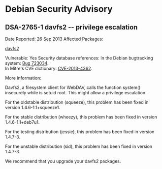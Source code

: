 
Debian Security Advisory
========================


DSA-2765-1 davfs2 -- privilege escalation
-----------------------------------------



Date Reported:
26 Sep 2013
Affected Packages:

[davfs2](https://packages.debian.org/src:davfs2)

Vulnerable:
Yes
Security database references:
In the Debian bugtracking system: [Bug 723034](https://bugs.debian.org/cgi-bin/bugreport.cgi?bug=723034).  
In Mitre's CVE dictionary: [CVE-2013-4362](https://security-tracker.debian.org/tracker/CVE-2013-4362).  

More information:

Davfs2, a filesystem client for WebDAV, calls the function system()
insecurely while is setuid root. This might allow a privilege escalation.


For the oldstable distribution (squeeze), this problem has been fixed in
version 1.4.6-1.1+squeeze1.


For the stable distribution (wheezy), this problem has been fixed in
version 1.4.6-1.1+deb7u1.


For the testing distribution (jessie), this problem has been fixed in
version 1.4.7-3.


For the unstable distribution (sid), this problem has been fixed in
version 1.4.7-3.


We recommend that you upgrade your davfs2 packages.





